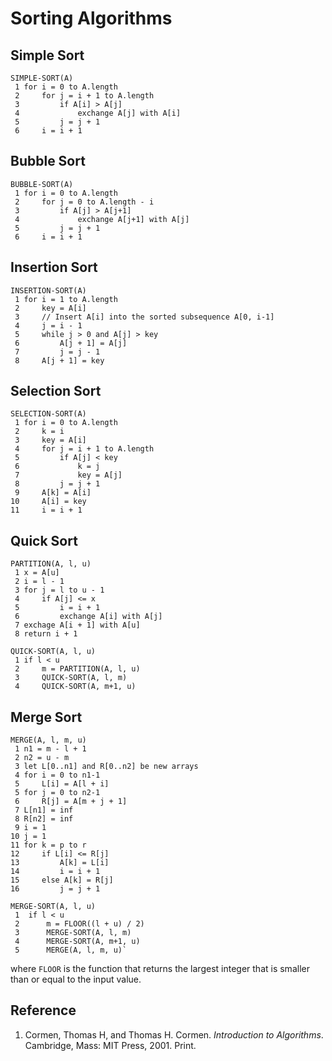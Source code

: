 # Sorting Algorithms

## Simple Sort

```
SIMPLE-SORT(A)
 1 for i = 0 to A.length
 2     for j = i + 1 to A.length
 3         if A[i] > A[j]
 4             exchange A[j] with A[i]
 5         j = j + 1
 6     i = i + 1
```

## Bubble Sort

```
BUBBLE-SORT(A)
 1 for i = 0 to A.length
 2     for j = 0 to A.length - i
 3         if A[j] > A[j+1]
 4             exchange A[j+1] with A[j]
 5         j = j + 1
 6     i = i + 1
```

## Insertion Sort

```
INSERTION-SORT(A)
 1 for i = 1 to A.length
 2     key = A[i]
 3     // Insert A[i] into the sorted subsequence A[0, i-1]
 4     j = i - 1
 5     while j > 0 and A[j] > key
 6         A[j + 1] = A[j]
 7         j = j - 1
 8     A[j + 1] = key
```

## Selection Sort

```
SELECTION-SORT(A)
 1 for i = 0 to A.length
 2     k = i
 3     key = A[i]
 4     for j = i + 1 to A.length
 5         if A[j] < key
 6             k = j
 7             key = A[j]
 8         j = j + 1
 9     A[k] = A[i]
10     A[i] = key
11     i = i + 1
```

## Quick Sort

```
PARTITION(A, l, u)
 1 x = A[u]
 2 i = l - 1
 3 for j = l to u - 1
 4     if A[j] <= x
 5         i = i + 1
 6         exchange A[i] with A[j]
 7 exchage A[i + 1] with A[u]
 8 return i + 1

QUICK-SORT(A, l, u)
 1 if l < u
 2     m = PARTITION(A, l, u)
 3     QUICK-SORT(A, l, m)
 4     QUICK-SORT(A, m+1, u)
```

## Merge Sort

```
MERGE(A, l, m, u)
 1 n1 = m - l + 1
 2 n2 = u - m
 3 let L[0..n1] and R[0..n2] be new arrays
 4 for i = 0 to n1-1
 5     L[i] = A[l + i]
 5 for j = 0 to n2-1
 6     R[j] = A[m + j + 1]
 7 L[n1] = inf
 8 R[n2] = inf
 9 i = 1
10 j = 1
11 for k = p to r
12     if L[i] <= R[j]
13         A[k] = L[i]
14         i = i + 1
15     else A[k] = R[j]
16         j = j + 1

MERGE-SORT(A, l, u)
 1  if l < u
 2      m = FLOOR((l + u) / 2)
 3      MERGE-SORT(A, l, m)
 4      MERGE-SORT(A, m+1, u)
 5      MERGE(A, l, m, u)`
```

where `FLOOR` is the function that returns the largest integer that is smaller than or equal to the input value.

## Reference

1. Cormen, Thomas H, and Thomas H. Cormen. *Introduction to Algorithms*. Cambridge, Mass: MIT Press, 2001. Print.
